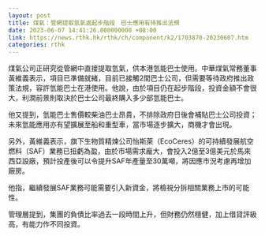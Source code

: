 ```yaml
---
layout: post
title: 煤氣：管網提取氫氣處起步階段　巴士應用有待推出法規
date: 2023-06-07 14:41:26.000000000 +08:00
link: https://news.rthk.hk/rthk/ch/component/k2/1703870-20230607.htm
categories: rthk
---
```


煤氣公司正研究從管網中直接提取氫氣，供本港氫能巴士使用。中華煤氣常務董事黃維義表示，項目已準備就緒，目前已接觸2間巴士公司，但需要等待政府推出政策法規，容許氫能巴士在港使用。他說，由於項目仍在起步階段，投資金額不會很大，利潤前景則取決於巴士公司最終購入多少部氫能巴士。

他又提到，氫能巴士售價較柴油巴士昂貴，不排除政府日後會補貼巴士公司投資；未來氫能應用亦有望擴展至船和重型車，當市場逐步擴大，商機才會出現。

另外，黃維義表示，旗下生物質精煉公司怡斯萊（EcoCeres）的可持續發展航空燃料（SAF）業務已扭虧為盈，由於市場需求龐大，會投入2億至3億美元於馬來西亞設廠，預計投產後可以令提升SAF年產量至30萬噸，將因應市況考慮再增加廠房。

他指，繼續發展SAF業務可能需要引入新資金，將檢視分拆相關業務上市的可能性。

管理層提到，集團的負債比率過去一段時間上升，但財務仍然穩健，加上借貸評級高，有能力作不同投資。
